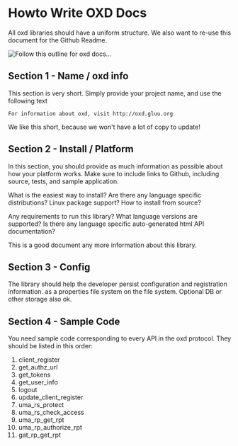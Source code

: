 # Howto Write OXD Docs

All oxd libraries should have a uniform structure. We also want to re-use this document for the Github Readme.

![Follow this outline for oxd docs...](https://raw.githubusercontent.com/GluuFederation/docs-oxd/master/sources/img/oxd-library-docs.png)

## Section 1 - Name / oxd info

This section is very short. Simply provide your project name,
and use the following text

```
For information about oxd, visit http://oxd.gluu.org

```

We like this short, because we won't have a lot of copy to update!

## Section 2 - Install / Platform

In this section, you should provide as much information as possible about how
your platform works. Make sure to include links to Github, including source,
tests, and sample application.

What is the easiest way to install? Are there any language specific distributions?
Linux package support? How to install from source? 

Any requirements to run this library? What language versions are supported? 
Is there any language specific auto-generated html API documentation?

This is a good document any more information about this library. 


## Section 3 - Config

The library should help the developer persist configuration and registration information. 
as a properties file system on the file system. Optional DB or other storage also ok.

## Section 4 - Sample Code

You need sample code corresponding to every API in the oxd protocol. They should be listed in 
this order:

1. client_register
2. get_authz_url
3. get_tokens
4. get_user_info
5. logout
6. update_client_register
7. uma_rs_protect
8. uma_rs_check_access
9. uma_rp_get_rpt
10. uma_rp_authorize_rpt
11. gat_rp_get_rpt





